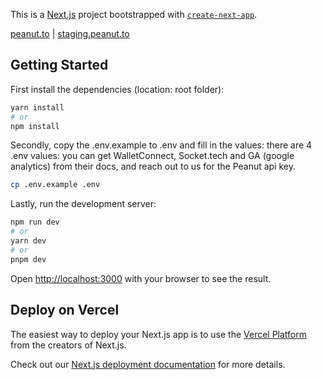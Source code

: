 This is a [Next.js](https://nextjs.org/) project bootstrapped with [`create-next-app`](https://github.com/vercel/next.js/tree/canary/packages/create-next-app).

[peanut.to](https://peanut.to) | [staging.peanut.to](https://staging.peanut.to)

## Getting Started

First install the dependencies (location: root folder):

```bash
yarn install
# or
npm install
```

Secondly, copy the .env.example to .env and fill in the values:
there are 4 .env values:
you can get WalletConnect, Socket.tech and GA (google analytics) from their docs, and reach out to us for the Peanut api key.

```bash
cp .env.example .env
```

Lastly, run the development server:

```bash
npm run dev
# or
yarn dev
# or
pnpm dev
```

Open [http://localhost:3000](http://localhost:3000) with your browser to see the result.

## Deploy on Vercel

The easiest way to deploy your Next.js app is to use the [Vercel Platform](https://vercel.com/new?utm_medium=default-template&filter=next.js&utm_source=create-next-app&utm_campaign=create-next-app-readme) from the creators of Next.js.

Check out our [Next.js deployment documentation](https://nextjs.org/docs/deployment) for more details.
